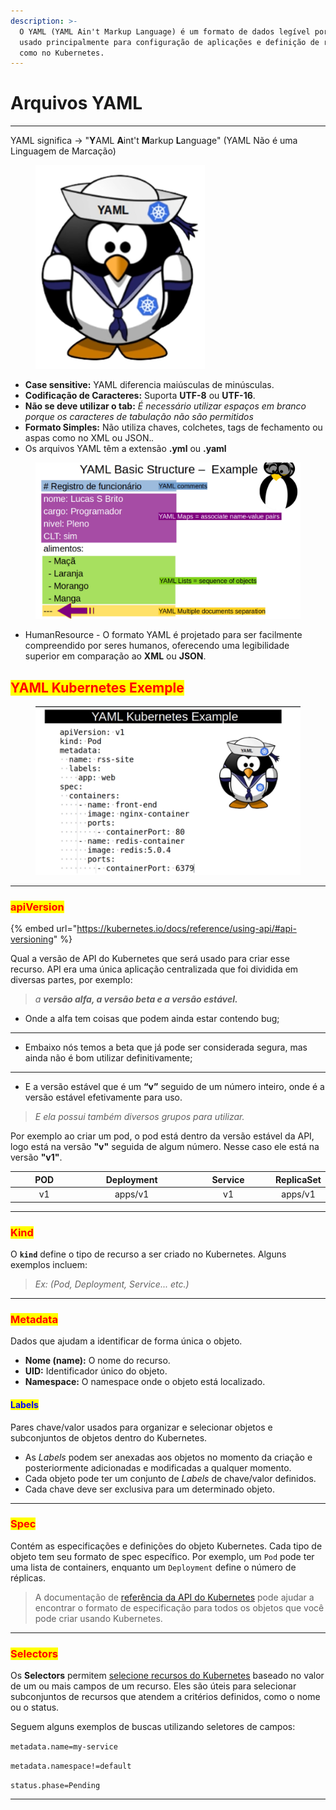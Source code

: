 ```yaml
---
description: >-
  O YAML (YAML Ain't Markup Language) é um formato de dados legível por humanos,
  usado principalmente para configuração de aplicações e definição de recursos,
  como no Kubernetes.
---
```


# Arquivos YAML

***

YAML significa -> "**Y**AML **A**int't **M**arkup **L**anguage" (YAML Não é uma Linguagem de Marcação)

<figure><img src="../.gitbook/assets/image (183).png" alt=""><figcaption></figcaption></figure>

* **Case sensitive:** YAML diferencia maiúsculas de minúsculas.
* **Codificação de Caracteres:** Suporta **UTF-8** ou **UTF-16**.
* **Não se deve utilizar o tab:** _É necessário utilizar espaços em branco porque os caracteres de tabulação não são permitidos_
* **Formato Simples:** Não utiliza chaves, colchetes, tags de fechamento ou aspas como no XML ou JSON._._
* Os arquivos YAML têm a extensão **.yml** ou **.yaml**

<figure><img src="../.gitbook/assets/image (184).png" alt=""><figcaption></figcaption></figure>

* HumanResource - O formato YAML é projetado para ser facilmente compreendido por seres humanos, oferecendo uma legibilidade superior em comparação ao **XML** ou **JSON**.

## <mark style="color:red;">YAML Kubernetes Exemple</mark>

<figure><img src="../.gitbook/assets/image (138).png" alt=""><figcaption></figcaption></figure>

***

### <mark style="color:red;">apiVersion</mark>&#x20;

{% embed url="https://kubernetes.io/docs/reference/using-api/#api-versioning" %}

Qual a versão de API do Kubernetes que será usado para criar esse recurso. API era uma única aplicação centralizada que foi dividida em diversas partes, por exemplo:&#x20;

> _a **versão alfa, a versão beta e a versão estável.**_&#x20;

* Onde a alfa tem coisas que podem ainda estar contendo bug;&#x20;

***

* Embaixo nós temos a beta que já pode ser considerada segura, mas ainda não é bom utilizar definitivamente;&#x20;

***

* E a versão estável que é um **“v”** seguido de um número inteiro, onde é a versão estável efetivamente para uso.&#x20;

> _E ela possui também diversos grupos para utilizar._

Por exemplo ao criar um pod, o pod está dentro da versão estável da API, logo está na versão **"v"** seguida de algum número. Nesse caso ele está na versão **"v1"**.

<table><thead><tr><th width="146" align="center">POD</th><th width="218" align="center">Deployment </th><th width="180" align="center">Service</th><th align="center">ReplicaSet</th></tr></thead><tbody><tr><td align="center">v1</td><td align="center">apps/v1</td><td align="center">v1</td><td align="center">apps/v1</td></tr></tbody></table>

***

### <mark style="color:red;">Kind</mark>&#x20;

O **`kind`** define o tipo de recurso a ser criado no Kubernetes. Alguns exemplos incluem:

> _Ex: (Pod, Deployment, Service... etc.)_

***

### <mark style="color:red;">Metadata</mark>&#x20;

Dados que ajudam a identificar de forma única o objeto.

* **Nome (name):** O nome do recurso.
* **UID:** Identificador único do objeto.
* **Namespace:** O namespace onde o objeto está localizado.

#### <mark style="color:blue;">Labels</mark>

Pares chave/valor usados para organizar e selecionar objetos e subconjuntos de objetos dentro do Kubernetes.

* As _Labels_ podem ser anexadas aos objetos no momento da criação e posteriormente adicionadas e modificadas a qualquer momento.
* Cada objeto pode ter um conjunto de _Labels_ de chave/valor definidos.
* Cada chave deve ser exclusiva para um determinado objeto.

***

### <mark style="color:red;">Spec</mark>&#x20;

Contém as especificações e definições do objeto Kubernetes. Cada tipo de objeto tem seu formato de spec específico. Por exemplo, um `Pod` pode ter uma lista de containers, enquanto um `Deployment` define o número de réplicas.

> A documentação de [referência da API do Kubernetes](https://kubernetes.io/docs/reference/kubernetes-api/) pode ajudar a encontrar o formato de especificação para todos os objetos que você pode criar usando Kubernetes.

***

### <mark style="color:red;">Selectors</mark>

Os **Selectors** permitem [selecione recursos do Kubernetes](https://kubernetes.io/docs/concepts/overview/working-with-objects/kubernetes-objects) baseado no valor de um ou mais campos de um recurso. Eles são úteis para selecionar subconjuntos de recursos que atendem a critérios definidos, como o nome ou o status.

Seguem alguns exemplos de buscas utilizando seletores de campos:

`metadata.name=my-service`

`metadata.namespace!=default`

`status.phase=Pending`

***
